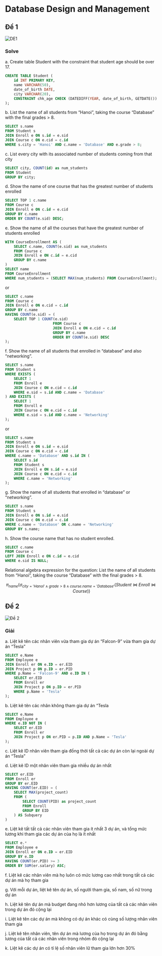 # Database Design and Management

## Đề 1

![DE1](%C4%90%E1%BB%81%201.png)

### Solve

a. Create table Student with the constraint that student age should be over 17.

```sql
CREATE TABLE Student (
    id INT PRIMARY KEY,
    name VARCHAR(50),
    date_of_birth DATE,
    city VARCHAR(20),
    CONSTRAINT chk_age CHECK (DATEDIFF(YEAR, date_of_birth, GETDATE()) > 17)
);
```

b. List the name of all students from “Hanoi”, taking the course “Database” with the final grades > 8.

```sql
SELECT s.name
FROM Student s
JOIN Enroll e ON s.id = e.sid
JOIN Course c ON e.cid = c.id
WHERE s.city = 'Hanoi' AND c.name = 'Database' AND e.grade > 8;
```

c. List every city with its associated number of students coming from that city

```sql
SELECT city, COUNT(id) as num_students
FROM Student
GROUP BY city;
```

d. Show the name of one course that has the greatest number of students enrolled

```sql
SELECT TOP 1 c.name
FROM Course c
JOIN Enroll e ON c.id = e.cid
GROUP BY c.name
ORDER BY COUNT(e.sid) DESC;
```

e. Show the name of all the courses that have the greatest number of students enrolled

```sql
WITH CourseEnrollment AS (
    SELECT c.name, COUNT(e.sid) as num_students
    FROM Course c
    JOIN Enroll e ON c.id = e.cid
    GROUP BY c.name
)
SELECT name
FROM CourseEnrollment
WHERE num_students = (SELECT MAX(num_students) FROM CourseEnrollment);
```

or

```sql
SELECT c.name
FROM Course c
JOIN Enroll e ON e.cid = c.id
GROUP BY c.name
HAVING COUNT(e.sid) = (
    SELECT TOP 1 COUNT(e.sid)
                      FROM Course c
                      JOIN Enroll e ON e.cid = c.id
                      GROUP BY c.name
                      ORDER BY COUNT(e.sid) DESC
);
```

f. Show the name of all students that enrolled in “database” and also “networking”.

```sql
SELECT s.name
FROM Student s
WHERE EXISTS (
    SELECT 1
    FROM Enroll e
    JOIN Course c ON e.cid = c.id
    WHERE e.sid = s.id AND c.name = 'Database'
) AND EXISTS (
    SELECT 1
    FROM Enroll e
    JOIN Course c ON e.cid = c.id
    WHERE e.sid = s.id AND c.name = 'Networking'
);
```

or

```sql
SELECT s.name
FROM Student s
JOIN Enroll e ON s.id = e.sid
JOIN Course c ON e.cid = c.id
WHERE c.name = 'Database' AND s.id IN (
    SELECT s.id
    FROM Student s
    JOIN Enroll e ON s.id = e.sid
    JOIN Course c ON e.cid = c.id
    WHERE c.name = 'Networking'
);
```

g. Show the name of all students that enrolled in “database” or “networking”.

```sql
SELECT s.name
FROM Student s
JOIN Enroll e ON s.id = e.sid
JOIN Course c ON e.cid = c.id
WHERE c.name = 'Database' OR c.name = 'Networking'
GROUP BY s.name;
```

h. Show the course name that has no student enrolled.

```sql
SELECT c.name
FROM Course c
LEFT JOIN Enroll e ON c.id = e.cid
WHERE e.sid IS NULL;
```

Relational algebra expression for the question:
List the name of all students from “Hanoi”, taking the course “Database” with the final grades > 8.

$$ \pi_{name}(\sigma_{city='Hanoi' \land grade>8 \land course.name='Database'}(Student \bowtie Enroll \bowtie Course)) $$

## Đề 2

![Đề 2](%C4%90%E1%BB%81%202.png)

### Giải

a. Liệt kê tên các nhân viên vừa tham gia dự án “Falcon-9” vừa tham gia dự án “Tesla”

```sql
SELECT e.Name
FROM Employee e
JOIN Enroll er ON e.ID = er.EID
JOIN Project p ON p.ID = er.PID
WHERE p.Name = 'Falcon-9' AND e.ID IN (
    SELECT er.EID
    FROM Enroll er 
    JOIN Project p ON p.ID = er.PID
    WHERE p.Name = 'Tesla'
);
```

b. Liệt kê tên các nhân không tham gia dự án “Tesla

```sql
SELECT e.Name
FROM Employee e
WHERE e.ID NOT IN (
    SELECT er.EID
    FROM Enroll er
    JOIN Project p ON er.PID = p.ID AND p.Name = 'Tesla'
);
```

c. Liệt kê ID nhân viên tham gia đồng thời tất cả các dự án còn lại ngoài dự án “Tesla”

d. Liệt kê ID một nhân viên tham gia nhiều dự án nhất

```sql
SELECT er.EID
FROM Enroll er
GROUP BY er.EID
HAVING COUNT(er.EID) = (
    SELECT MAX(project_count)
    FROM (
        SELECT COUNT(PID) as project_count
        FROM Enroll
        GROUP BY EID
    ) AS Subquery
)
```

e. Liệt kê tất tất cả các nhân viên tham gia ít nhất 3 dự án, và tổng mức lương khi tham gia các dự án của họ là ít nhất

```sql
SELECT e.*
FROM Employee e
JOIN Enroll er ON e.ID = er.EID
GROUP BY e.ID
HAVING COUNT(er.PID) >= 3
ORDER BY SUM(er.salary) ASC;
```

f. Liệt kê các nhân viên mà họ luôn có mức lương cao nhất trong tất cả các dự án mà họ tham gia

g. Với mỗi dự án, liệt kê tên dự án, số người tham gia, số nam, số nữ trong dự án

h. Liệt kê tên dự án mà budget đang nhỏ hơn lương của tất cả các nhân viên trong dự án đó cộng lại

i. Liệt kê tên các dự án mà không có dự án khác có cùng số lượng nhân viên tham gia

j. Liệt kê tên nhân viên, tên dự án mà lương của họ trong dự án đó bằng lương của tất cả các nhân viên trong nhóm đó cộng lại

k. Liệt kê các dự án có tỉ lệ số nhân viên lữ tham gia lớn hơn 30%
